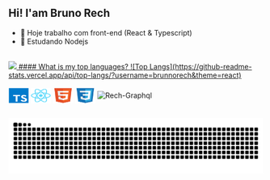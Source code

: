 
## Hi! I'am Bruno Rech

- 🔭 Hoje trabalho com front-end (React & Typescript)
- 🌱 Estudando Nodejs
 <br>
  <div>
  <a href="https://github.com/brunnorech">
  <img height="180em" src="https://github-readme-stats.vercel.app/api?username=brunnorech&show_icons=true&theme=react&include_all_commits=true&count_private=true"/>
   <!-- <img height="180em" src="https://github-readme-stats.vercel.app/api/top-langs/?username=brunnorech&layout=compact&langs_count=6&theme=react"/> -->
   #### What is my top languages?
   ![Top Langs](https://github-readme-stats.vercel.app/api/top-langs/?username=brunnorech&theme=react)
  </a>
</div>
<br>
 <div style="display: inline_block><br>
  <img align="center" alt="Rech-Js" height="30" width="40" src="https://raw.githubusercontent.com/devicons/devicon/master/icons/javascript/javascript-plain.svg">
  <img align="center" alt="Rech-Ts" height="30" width="40" src="https://raw.githubusercontent.com/devicons/devicon/master/icons/typescript/typescript-plain.svg">
  <img align="center" alt="Rech-React" height="30" width="40" src="https://raw.githubusercontent.com/devicons/devicon/master/icons/react/react-original.svg">
  <img align="center" alt="Rech-HTML" height="30" width="40" src="https://raw.githubusercontent.com/devicons/devicon/master/icons/html5/html5-original.svg">
  <img align="center" alt="Rech-CSS" height="30" width="40" src="https://raw.githubusercontent.com/devicons/devicon/master/icons/css3/css3-original.svg">
  <img align="center" alt="Rech-Graphql" height="30" width="40" src="https://cdn.jsdelivr.net/gh/devicons/devicon/icons/graphql/graphql-plain.svg" />


</div>

##                                                                                                                                               
                                                                                                                                                 
<picture>
  <source media="(prefers-color-scheme: dark)" srcset="https://raw.githubusercontent.com/brunnorech/brunnorech/output/github-contribution-grid-snake-dark.svg">
  <source media="(prefers-color-scheme: light)" srcset="https://raw.githubusercontent.com/brunnorech/brunnorech/output/github-contribution-grid-snake.svg">
  <img alt="github contribution grid snake animation" src="https://raw.githubusercontent.com/brunnorech/brunnorech/output/github-contribution-grid-snake.svg">
</picture>
